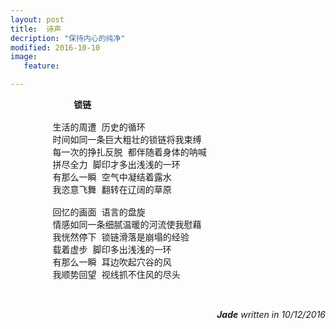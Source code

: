 ```yaml
---
layout: post
title: 	诗声
decription: "保持内心的纯净"
modified: 2016-10-10
image:
   feature:

---
```


<pre>
			<b>锁链</b>
				    
		生活的周遭 历史的循环
		时间如同一条巨大粗壮的锁链将我束缚
		每一次的挣扎反脱 都伴随着身体的呐喊
		拼尽全力 脚印才多出浅浅的一环
		有那么一瞬 空气中凝结着露水
		我恣意飞舞 翻转在辽阔的草原
            
		回忆的画面 语言的盘旋
		情感如同一条细腻温暖的河流使我慰藉
		我恍然停下 锁链滑落是崩塌的经验
		载着虚步 脚印多出浅浅的一环
		有那么一瞬 耳边吹起穴谷的风
		我顺势回望 视线抓不住风的尽头

				
</pre>
<footer align="right"><i><b>Jade</b> written in 10/12/2016</i></footer>
